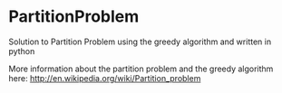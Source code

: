 PartitionProblem
===============

Solution to Partition Problem using the greedy algorithm and written in python

More information about the partition problem and the greedy algorithm here: http://en.wikipedia.org/wiki/Partition_problem
